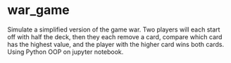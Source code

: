 # war_game
Simulate a simplified version of the game war. Two players will each start off with half the deck, then they each remove a card, compare which card has the highest value, and the player with the higher card wins both cards.
Using Python OOP on jupyter notebook.
